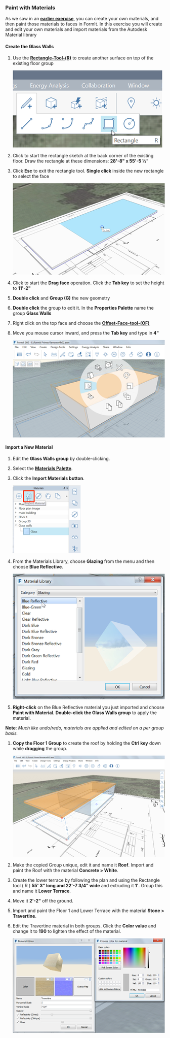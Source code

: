 ### Paint with Materials
As we saw in an **[earlier exercise](/Building-the-Farnsworth-House/Work-with-Images-and-the-Ground-Plane.md)**, you can create your own materials, and then paint those materials to faces in FormIt. In this exercise you will create and edit your own materials and import materials from the Autodesk Material library

#### Create the Glass Walls
1. Use the [**Rectangle-Tool-(R)**](../tool-library/rectangle-tool.md) to create another surface on top of the existing floor group

     ![](./images/rectangleToolbar.png)

2. Click to start the rectangle sketch at the back corner of the existing floor. Draw the rectangle at these dimensions: **28'-8" x 55'-5 ½"**
     
3. Click **Esc** to exit the rectangle tool. **Single click** inside the new rectangle to select the face

     ![](./images/UpperTerraceSketch_6.png)

2. Click to start the **Drag face** operation. Click the **Tab key** to set the height to **11'-2"**

3. **Double click** and **Group (G)** the new geometry

5. **Double click** the group to edit it. In the **Properties Palette** name the group **Glass Walls**

4. Right click on the top face and choose the [**Offset-Face-tool-(OF)**](../tool-library/extrude-cut-and-offset-faces.md)

5. Move you mouse cursor inward, and press the **Tab key** and type in **4"**

     ![](./images/e4e0493a-36f3-488e-9df1-f0daa1dcf407.png)

#### Import a New Material
1. Edit the **Glass Walls group** by double-clicking.

2. Select the [**Materials Palette**](../formit-introduction/tool-bars.md).

3. Click the **Import Materials button**. <br>
     
     ![](./images/00cac281-dff8-4ff3-8ba3-c13bb868ebc1.png)

4. From the Materials Library, choose **Glazing** from the menu and then choose **Blue Reflective**. 

     ![](./images/63c0bcfa-98af-48ec-ac30-44fbed8c802b.png)

5. **Right-click** on the Blue Reflective material you just imported and choose **Paint with Material**. **Double-click the Glass Walls group** to apply the material.

**Note**: *Much like undo/redo, materials are applied and edited on a per group basis.*

1. **Copy the Floor 1 Group** to create the roof by holding the **Ctrl key** down while **dragging** the group. 

     ![](./images/d6793055-4c50-4e96-a44e-15e5cfeeea83.png)

2. Make the copied Group unique, edit it and name it **Roof**. Import and paint the Roof with the material **Concrete &gt; White**.

3. Create the lower terrace by following the plan and using the Rectangle tool ( R ) **55' 3" long and 22'-7 3/4" wide** and extruding it **1'**. Group this and name it **Lower Terrace**.

4. Move it **2'-2"** off the ground.

5. Import and paint the Floor 1 and Lower Terrace with the material **Stone &gt; Travertine**.

6. Edit the Travertine material in both groups. Click the **Color value** and change it to **190** to lighten the effect of the material. 

     ![](./images/7d23f82c-2f5f-4e09-b3bf-24841cccbd0a.png)